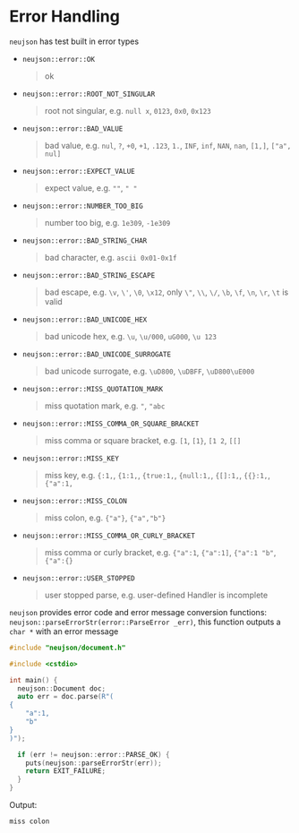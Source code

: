 # Error Handling

`neujson` has test built in error types

- `neujson::error::OK`

  > ok

- `neujson::error::ROOT_NOT_SINGULAR`

  > root not singular, e.g. `null x`, `0123`, `0x0`, `0x123`

- `neujson::error::BAD_VALUE`

  > bad value, e.g. `nul`, `?`, `+0`, `+1`, `.123`, `1.`, `INF`, `inf`, `NAN`, `nan`, `[1,]`, `["a", nul]`

- `neujson::error::EXPECT_VALUE`

  > expect value, e.g. `""`, `" "`

- `neujson::error::NUMBER_TOO_BIG`

  > number too big, e.g. `1e309`, `-1e309`

- `neujson::error::BAD_STRING_CHAR`

  > bad character, e.g. `ascii 0x01-0x1f`

- `neujson::error::BAD_STRING_ESCAPE`

  > bad escape, e.g. `\v`, `\'`, `\0`, `\x12`, only `\"`, `\\`, `\/`, `\b`, `\f`, `\n`, `\r`, `\t` is valid

- `neujson::error::BAD_UNICODE_HEX`

  > bad unicode hex, e.g. `\u`, `\u/000`, `uG000`, `\u 123`

- `neujson::error::BAD_UNICODE_SURROGATE`

  > bad unicode surrogate, e.g. `\uD800`, `\uDBFF`, `\uD800\uE000`

- `neujson::error::MISS_QUOTATION_MARK`

  > miss quotation mark, e.g. `"`, `"abc`

- `neujson::error::MISS_COMMA_OR_SQUARE_BRACKET`

  > miss comma or square bracket, e.g. `[1`, `[1}`, `[1 2`, `[[]`

- `neujson::error::MISS_KEY`

  > miss key, e.g. `{:1,`, `{1:1,`, `{true:1,`, `{null:1,`, `{[]:1,`, `{{}:1,`, `{"a":1,`

- `neujson::error::MISS_COLON`

  > miss colon, e.g. `{"a"}`, `{"a","b"}`

- `neujson::error::MISS_COMMA_OR_CURLY_BRACKET`

  > miss comma or curly bracket, e.g. `{"a":1`, `{"a":1]`, `{"a":1 "b"`, `{"a":{}`

- `neujson::error::USER_STOPPED`

  > user stopped parse, e.g. user-defined Handler is incomplete

`neujson` provides error code and error message conversion functions: `neujson::parseErrorStr(error::ParseError _err)`, this function outputs a `char *` with an error message

```cpp
#include "neujson/document.h"

#include <cstdio>

int main() {
  neujson::Document doc;
  auto err = doc.parse(R"(
{
    "a":1,
    "b"
}
)");

  if (err != neujson::error::PARSE_OK) {
    puts(neujson::parseErrorStr(err));
    return EXIT_FAILURE;
  }
}
```

Output:

```shell
miss colon
```
